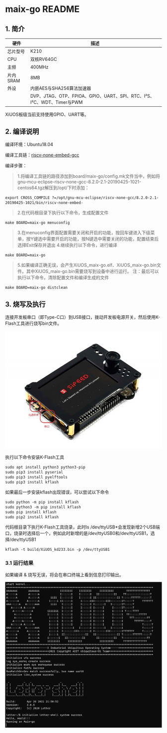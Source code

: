 # maix-go README

## 1. 简介

| 硬件 | 描述 |
| -- | -- |
|芯片型号| K210 |
|CPU| 双核RV64GC |
|主频| 400MHz |
|片内SRAM| 8MB |
| 外设 | 内嵌AES与SHA256算法加速器 |
| | DVP、JTAG、OTP、FPIOA、GPIO、UART、SPI、RTC、I²S、I²C、WDT、Timer与PWM |

XiUOS板级当前支持使用GPIO、UART等。

## 2. 编译说明

编译环境：Ubuntu18.04

编译工具链：[riscv-none-embed-gcc](https://github.com/ilg-archived/riscv-none-gcc/releases)

编译步骤：

>1.将编译工具链的路径添加到board/maix-go/config.mk文件当中，例如将gnu-mcu-eclipse-riscv-none-gcc-8.2.0-2.1-20190425-1021-centos64.tgz解压到/opt/下时添加：
```
export CROSS_COMPILE ?=/opt/gnu-mcu-eclipse/riscv-none-gcc/8.2.0-2.1-20190425-1021/bin/riscv-none-embed-
```
>2.在代码根目录下执行以下命令，生成配置文件
```
make BOARD=maix-go menuconfig
```
>3.在menuconfig界面配置需要关闭和开启的功能，按回车键进入下级菜单，按Y键选中需要开启的功能，按N键选中需要关闭的功能，配置结束后选择Exit保存并退出
>4.继续执行以下命令，进行编译
```
make BOARD=maix-go
```
>5.如果编译正确无误，会产生XiUOS_maix-go.elf、XiUOS_maix-go.bin文件。其中XiUOS_maix-go.bin需要烧写到设备中进行运行。
>注：最后可以执行以下命令，清除配置文件和编译生成的文件
```
make BOARD=maix-go distclean
```

## 3. 烧写及执行

连接开发板串口（即Type-C口）到USB接口，拨动开发板电源开关，然后使用K-Flash工具进行烧写bin文件。

![Maix-go](img/maix_go.jpg)

执行以下命令安装K-Flash工具
```
sudo apt install python3 python3-pip
sudo pip3 install pyserial
sudo pip3 install pyelftools
sudo pip3 install kflash
```
如果最后一步安装kflash出现错误，可以尝试以下命令
```
sudo python -m pip install kflash
sudo python3 -m pip install kflash
sudo pip install kflash
sudo pip2 install kflash
```
代码根目录下执行K-Flash工具烧录，此时ls /dev/ttyUSB*会发现新增2个USB端口，烧录时选择后一个，例如此时新增的是/dev/ttyUSB0和/dev/ttyUSB1，选择/dev/ttyUSB1
```
kflash -t build/XiUOS_kd233.bin -p /dev/ttyUSB1
```
### 3.1 运行结果

如果编译 & 烧写无误，将会在串口终端上看到信息打印输出。

![terminal](img/terminal.png)
